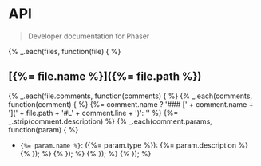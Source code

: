 # API
> Developer documentation for Phaser

{% _.each(files, function(file) { %}
## [{%= file.name %}]({%= file.path %})
{% _.each(file.comments, function(comments) { %}
{% _.each(comments, function(comment) { %}
{%= comment.name ? '### [' + comment.name + '](' + file.path + '#L' + comment.line + ')': '' %}
{%= _.strip(comment.description) %}
{% _.each(comment.params, function(param) { %}
* `{%= param.name %}`: ({%= param.type %}): {%= param.description %}
{% }); %} {% }); %} {% }); %} {% }); %}